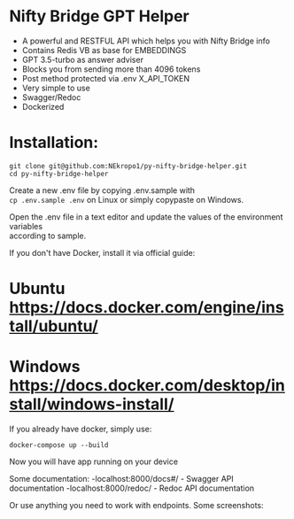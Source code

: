 # Nifty Bridge GPT Helper

 - A powerful and RESTFUL API which helps you with Nifty Bridge info
 - Contains Redis VB as base for EMBEDDINGS
 - GPT 3.5-turbo as answer adviser
 - Blocks you from sending more than 4096 tokens
 - Post method protected via .env X_API_TOKEN
 - Very simple to use
 - Swagger/Redoc
 - Dockerized

# Installation:

```
git clone git@github.com:NEkropo1/py-nifty-bridge-helper.git
cd py-nifty-bridge-helper
```

Create a new .env file by copying .env.sample with  
`cp .env.sample .env` on Linux or simply copypaste on Windows.  

Open the .env file in a text editor and update the values of the environment variables  
according to sample.  

If you don't have Docker, install it via official guide:
# Ubuntu https://docs.docker.com/engine/install/ubuntu/
# Windows https://docs.docker.com/desktop/install/windows-install/

If you already have docker, simply use:
```
docker-compose up --build
```
Now you will have app running on your device

Some documentation:
 -localhost:8000/docs#/ - Swagger API documentation
 -localhost:8000/redoc/ - Redoc API documentation

Or use anything you need to work with endpoints.
Some screenshots:
